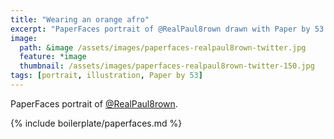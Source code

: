 ```yaml
---
title: "Wearing an orange afro"
excerpt: "PaperFaces portrait of @RealPaul8rown drawn with Paper by 53 on an iPad."
image: 
  path: &image /assets/images/paperfaces-realpaul8rown-twitter.jpg 
  feature: *image
  thumbnail: /assets/images/paperfaces-realpaul8rown-twitter-150.jpg
tags: [portrait, illustration, Paper by 53]
---
```


PaperFaces portrait of [@RealPaul8rown](https://twitter.com/RealPaul8rown).

{% include boilerplate/paperfaces.md %}
